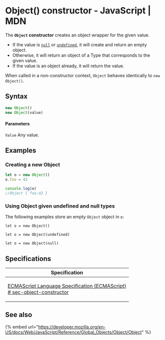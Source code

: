 # Object() constructor - JavaScript | MDN

The **`Object` constructor** creates an object wrapper for the given value.

* If the value is [`null`](https://app.gitbook.com/en-US/docs/Web/JavaScript/Reference/Global\_Objects/null) or [`undefined`](https://app.gitbook.com/en-US/docs/Web/JavaScript/Reference/Global\_Objects/undefined), it will create and return an empty object.
* Otherwise, it will return an object of a Type that corresponds to the given value.
* If the value is an object already, it will return the value.

When called in a non-constructor context, `Object` behaves identically to `new Object()`.

## Syntax <a href="syntax" id="syntax"></a>

```javascript
new Object()
new Object(value)
```

#### Parameters

`Value` Any value.

## Examples <a href="examples" id="examples"></a>

### Creating a new Object <a href="creating_a_new_object" id="creating_a_new_object"></a>

```javascript
let o = new Object()
o.foo = 42

console.log(o)
//Object { foo:42 }
```

### Using Object given undefined and null types <a href="using_object_given_undefined_and_null_types" id="using_object_given_undefined_and_null_types"></a>

The following examples store an empty `Object` object in `o`:

```
let o = new Object()
```

```
let o = new Object(undefined)
```

```
let o = new Object(null)
```

## Specifications <a href="specifications" id="specifications"></a>

| Specification                                                                                                                                                                     |
| --------------------------------------------------------------------------------------------------------------------------------------------------------------------------------- |
| <p><a href="https://tc39.es/ecma262/multipage/fundamental-objects.html#sec-object-constructor">ECMAScript Language Specification (ECMAScript)<br># sec-object-constructor</a></p> |

## See also <a href="see_also" id="see_also"></a>

{% embed url="https://developer.mozilla.org/en-US/docs/Web/JavaScript/Reference/Global_Objects/Object/Object" %}
